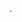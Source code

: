 .
<!-- 

<p align="center"> <img src="https://komarev.com/ghpvc/?username=mithindev&label=Profile%20views&color=0e75b6&style=flat" alt="mithindev" /> </p>

<h1 align="center">Hi <img src="https://media.giphy.com/media/hvRJCLFzcasrR4ia7z/giphy.gif" width="30px">, I'm Mithin Dev</h1>
<h3 align="center">A passionate developer from India</h3>



<table>
  <tr>
    <td valign="center">
      <a href="https://mithindev.vercel.app/">
        <img src="https://img.shields.io/badge/my_portfolio-000?style=for-the-badge&logo=ko-fi&logoColor=white" alt="My Portfolio"/></a> <br/>
      <p>
        <h3>Hello👋🏾</h3>

🍃 I develop beautiful websites and AI applications!

#### My Interests
I'm madly deeply passionate about:
- 📱 App Development
- 🌐 Web Development
- 🤖 Machine Learning
- 🧠 Artificial Intelligence
- 📊 Data Science
- 🌿 Open Source, and much more!


Feel free to reach out to me at [✉️](mailto:mithindev1@gmail.com).
<br>I also enjoy writing technical content, which you can find on my blog [here](https://mithin.hashnode.dev) 📝.

I'm always up for a fun conversation, so don't hesitate to reach out! 🚀

<details>
    <summary> 💪 <b> Click here for my skills </b></summary>
    <p>Languages:</p>
    <p>
        <a href="#"><img src="https://img.shields.io/badge/java-14354C?style=for-the-badge&logo=java&logoColor=white" alt="Java" /></a>
        <a href="#"><img src="https://img.shields.io/badge/JavaScript-323330?style=for-the-badge&logo=javascript&logoColor=F7DF1E" alt="JavaScript" /></a>
        <a href="#"><img src="https://img.shields.io/badge/C-777BB4?style=for-the-badge&logo=C&logoColor=white" alt="C" /></a>
        <a href="#"><img src="https://img.shields.io/badge/Matlab-000000?style=for-the-badge&logo=matlab&logoColor=white" alt="Matlab" /></a>
    </p>
    <p>Backend frameworks:</p>
    <p>
        <a href="#"><img src="https://img.shields.io/badge/Node.js-339933?style=for-the-badge&logo=nodedotjs&logoColor=white" alt="Node.js" /></a>
    </p>
    <p>Frontend frameworks:</p>
    <p>
        <a href="#"><img src="https://img.shields.io/badge/React-20232A?style=for-the-badge&logo=react&logoColor=61DAFB" alt="React" /></a>
    </p>
    <p>Databases:</p>
    <p>
        <a href="#"><img src="https://img.shields.io/badge/MySQL-005C84?style=for-the-badge&logo=mysql&logoColor=white" alt="MySQL" /></a>
    </p>
</details>

<details>
    <summary> 💪 <b> Latest Blogs 📅 </b></summary>
    <h4>Latest Blog Posts ✍️</h4>
    <ul>
        <li><a href="https://mithin.hashnode.dev/from-classroom-to-open-source">🌐 From Classroom to Open Source</a></li>
        <li><a href="https://mithin.hashnode.dev/can-you-explain-the-difference-between-chatgpt-and-bard">🤖 ChatGPT v / s 🎭 BARD</a></li>
        <li><a href="https://mithin.hashnode.dev/master-the-five-sorting-algorithms-in-5-minutes-a-day">🧙‍♂️ Master THE FIVE SORTING ALGORITHMS</a></li>
        <li><a href="https://mithin.hashnode.dev/a-guide-for-writing-effective-git-commit-messages">📝 A Guide for Writing Effective Git Commit Messages</a></li>
        <li><a href="https://mithin.hashnode.dev/embracing-the-impact-preparing-for-the-transformation-of-jobs-in-the-ai-era">🦾 Preparing for AI-era job transformation</a></li>
        <li><a href="https://mithin.hashnode.dev/things-you-need-to-know-about-devops">👨‍💻 Things you need to know about DevOps</a></li>
        <li><a href="https://mithin.hashnode.dev/series/java-oops">🍢 Series: OOPS in Java</a></li>
    </ul>
    <p>➡️ <a href="https://mithin.hashnode.dev/">More blog posts 👆</a></p>
</details>
        <h4>Show your Support🤝🏽</h3>
        <a href="https://www.buymeacoffee.com/mithindev"><img align="left" src="https://cdn.buymeacoffee.com/buttons/v2/default-yellow.png" height="50" width="220" alt="support me by buying me a coffee" /> <a/>
        <br/>
       </p>
    </td>
    <td>
      <a href="https://app.daily.dev/dunsinCodes"><img src="https://api.daily.dev/devcards/91961cb74dcd470b9b4e94bd643cefa8.png?r=igy" width="400" alt="Mithin's Dev Card"/></a>
    </td>
  </tr>
</table>

 ## <img src="https://media.giphy.com/media/ZCN6F3FAkwsyOGU2RS/giphy.gif" width="40"> **Github Stats:** ️<table>
  <tr>
    <td>
      <a href="https://github.com/mithindev"><img alt="Mithin's GitHub Stats" src="https://github-readme-stats.vercel.app/api?username=mithindev&show_icons=true&count_private=true&theme=react&hide_border=true&bg_color=1d2a3a" /></a>
    </td>
    <td>
      <a href="https://github.com/mithindev"><img src="https://github-readme-streak-stats.herokuapp.com/?user=mithindev&stroke=ffffff&background=1d2a3a&ring=5BCDEC&fire=5BCDEC&currStreakNum=ffffff&currStreakLabel=5BCDEC&sideNums=ffffff&sideLabels=ffffff&dates=ffffff&hide_border=true" /></a>
    </td>
    <td>
      <a href="https://github.com/mithindev"><img alt="Mithin's Top Languages" src="https://github-readme-stats.vercel.app/api/top-langs/?username=mithindev&langs_count=8&count_private=true&layout=compact&theme=react&hide_border=true&bg_color=1d2a3a"/></a>
    </td>
  </tr>
</table>

## <img src="https://media.giphy.com/media/LnQjpWaON8nhr21vNW/giphy.gif" width="40"> **Let's connect:** ️
[![GMAIL](https://img.shields.io/badge/Gmail-D14836?style=for-the-badge&logo=gmail&logoColor=white)](mailto:mithindev1@gmail.com)
[![LinkedIn](https://img.shields.io/badge/-LinkedIn-0077B5?style=for-the-badge&logo=LinkedIn&logoColor=white)](https://www.linkedin.com/in/mithin-dev-a-397983247/)
[![Twitter](https://img.shields.io/badge/-Twitter-1DA1F2?style=for-the-badge&logo=Twitter&logoColor=white)](https://twitter.com/MithinDev)
[![Github](https://img.shields.io/badge/-Github-181717?style=for-the-badge&logo=Github&logoColor=white)](https://github.com/mithindev)

## 💻 Tech Stack:
![C](https://img.shields.io/badge/c-%2300599C.svg?style=for-the-badge&logo=c&logoColor=white) ![CSS3](https://img.shields.io/badge/css3-%231572B6.svg?style=for-the-badge&logo=css3&logoColor=white) ![HTML5](https://img.shields.io/badge/html5-%23E34F26.svg?style=for-the-badge&logo=html5&logoColor=white) ![JavaScript](https://img.shields.io/badge/javascript-%23323330.svg?style=for-the-badge&logo=javascript&logoColor=%23F7DF1E) ![Java](https://img.shields.io/badge/java-%23ED8B00.svg?style=for-the-badge&logo=java&logoColor=white) ![Netlify](https://img.shields.io/badge/netlify-%23000000.svg?style=for-the-badge&logo=netlify&logoColor=#00C7B7) 

## 🧑‍💻 Leetcode Stats
<p align="center">
  <img  src="https://leetcard.jacoblin.cool/mithindev?theme=dark&font=ABeeZee&ext=heatmap"/>
</p>

[![CodeTime badge](https://img.shields.io/endpoint?style=social&url=https%3A%2F%2Fapi.codetime.dev%2Fshield%3Fid%3D20032%26project%3D%26in%3D0)](https://codetime.dev)
-->

